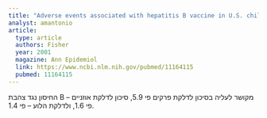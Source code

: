 ```yaml
---
title: "Adverse events associated with hepatitis B vaccine in U.S. children less than six years of age, 1993 and 1994"
analyst: amantonio
article:
  type: article
  authors: Fisher
  year: 2001
  magazine: Ann Epidemiol
  link: https://www.ncbi.nlm.nih.gov/pubmed/11164115
  pubmed: 11164115
---
```


החיסון נגד צהבת B מקושר לעליה בסיכון לדלקת פרקים פי 5.9, סיכון לדלקת אוזניים – פי 1.6, ולדלקת הלוע – פי 1.4.
